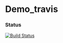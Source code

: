 # Demo_travis
### Status
[![Build Status](https://travis-ci.org/tuannv19/Demo_travis.svg?branch=master)](https://travis-ci.org/tuannv19/Demo_travis)
